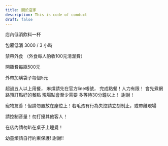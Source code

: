 ```yaml
---
title: 關於店家
description: This is code of conduct
draft: false
---
```

店內低消飲料一杯

包廂低消 3000 / 3 小時

禁帶外食
（外食每人酌收100元清潔費）

開瓶費每瓶500元

外帶加購袋子每個5元

超過五人以上用餐，
麻煩請先在官方line帳號，
完成點餐！人力有限！
會先煮網路預訂點好的餐點
現場點會至少需要
多等待30分鐘以上！
謝謝！



寵物友善！但請勿置放在座位上！若毛孩有行為失控請立刻制止，或帶離現場

請控制音量！勿打擾其他客人！

在店內請勿趴在桌子上睡覺！

幼童煩請自行約束保護! 謝謝!!